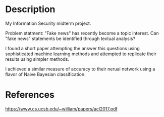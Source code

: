 # Description
My Information Security midterm project.

Problem statment: "Fake news" has recently become a topic interest. Can "fake news" statements be identified through textual analysis?

I found a short paper attempting the answer this questions using sophisticated machine learning methods and attempted to replicate their results using simpler methods.

I achieved a similar measure of accuracy to their nerual network using a flavor of Naive Bayesian classification.

# References
https://www.cs.ucsb.edu/~william/papers/acl2017.pdf
